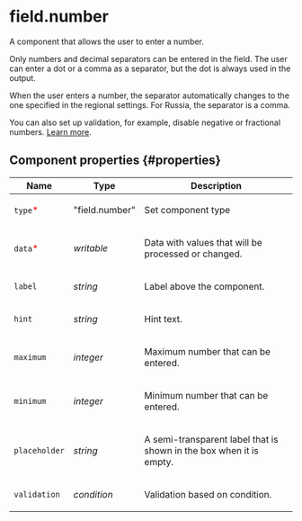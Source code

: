 # field.number

A component that allows the user to enter a number.

Only numbers and decimal separators can be entered in the field. The user can enter a dot or a comma as a separator, but the dot is always used in the output.

When the user enters a number, the separator automatically changes to the one specified in the regional settings. For Russia, the separator is a comma.

You can also set up validation, for example, disable negative or fractional numbers. [Learn more](../operations/components-for-numbers.dita).

## Component properties {#properties}

| Name                                     | Type           | Description                                                                |
| ---------------------------------------- | -------------- | -------------------------------------------------------------------------- |
| `type`<span style="color: red">\*</span> | "field.number" | <p>Set component type</p>                                                  |
| `data`<span style="color: red">\*</span> | _writable_     | <p>Data with values that will be processed or changed.</p>                 |
| `label`                                  | _string_       | <p>Label above the component.</p>                                          |
| `hint`                                   | _string_       | <p>Hint text.</p>                                                          |
| `maximum`                                | _integer_      | <p>Maximum number that can be entered.</p>                                 |
| `minimum`                                | _integer_      | <p>Minimum number that can be entered.</p>                                 |
| `placeholder`                            | _string_       | <p>A semi-transparent label that is shown in the box when it is empty.</p> |
| `validation`                             | _condition_    | <p>Validation based on condition.</p>                                      |
